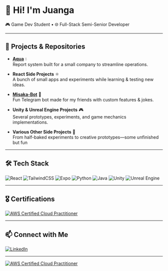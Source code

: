 # 👋 Hi! I'm Juanga  

🎮 Game Dev Student • 🌐 Full-Stack Semi-Senior Developer  

---

## 📂 Projects & Repositories  

- **[Aqua](#)** 💧  
  Report system built for a small company to streamline operations.  

- **React Side Projects** ⚛️  
  A bunch of small apps and experiments while learning & testing new ideas.  

- **[Misaka-Bot](#)** 🤖  
  Fun Telegram bot made for my friends with custom features & jokes.  

- **Unity & Unreal Engine Projects** 🎮  
  Several prototypes, experiments, and game mechanics implementations.  

- **Various Other Side Projects** 🔧  
  From half-baked experiments to creative prototypes—some unfinished but fun

---

## 🛠️ Tech Stack  

![React](https://img.shields.io/badge/-React-61DAFB?style=for-the-badge&logo=react&logoColor=000000) ![TailwindCSS](https://img.shields.io/badge/-TailwindCSS-06B6D4?style=for-the-badge&logo=tailwindcss&logoColor=ffffff) ![Expo](https://img.shields.io/badge/-Expo-000020?style=for-the-badge&logo=expo&logoColor=ffffff) ![Python](https://img.shields.io/badge/-Python-3776AB?style=for-the-badge&logo=python&logoColor=ffffff) ![Java](https://img.shields.io/badge/-Java-007396?style=for-the-badge&logo=java&logoColor=ffffff) ![Unity](https://img.shields.io/badge/-Unity-000000?style=for-the-badge&logo=unity&logoColor=ffffff) ![Unreal Engine](https://img.shields.io/badge/-Unreal%20Engine-313131?style=for-the-badge&logo=unrealengine&logoColor=ffffff)

---

## 🎖️ Certifications  

[![AWS Certified Cloud Practitioner](https://images.credly.com/size/120x120/images/00634f82-b07f-4bbd-a6bb-53de397fc3a6/image.png)](https://www.credly.com/badges/74fbe8d4-4312-48b9-9670-3c3033888f8a/public_url)  

---

## 📫 Connect with Me  

[![LinkedIn](https://img.shields.io/badge/-LinkedIn-0A66C2?style=for-the-badge&logo=linkedin&logoColor=ffffff)](https://www.linkedin.com/in/your-link)  

---

[![AWS Certified Cloud Practitioner](https://images.credly.com/size/220x220/images/00634f82-b07f-4bbd-a6bb-53de397fc3a6/image.png)](https://www.credly.com/badges/74fbe8d4-4312-48b9-9670-3c3033888f8a/public_url)
